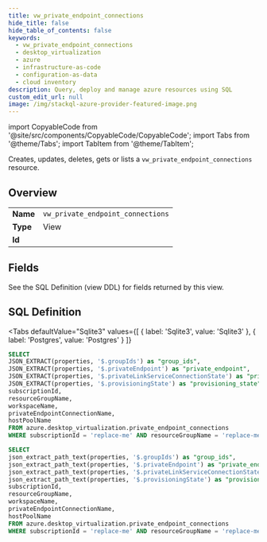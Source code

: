 ```yaml
--- 
title: vw_private_endpoint_connections
hide_title: false
hide_table_of_contents: false
keywords:
  - vw_private_endpoint_connections
  - desktop_virtualization
  - azure
  - infrastructure-as-code
  - configuration-as-data
  - cloud inventory
description: Query, deploy and manage azure resources using SQL
custom_edit_url: null
image: /img/stackql-azure-provider-featured-image.png
---
```


import CopyableCode from '@site/src/components/CopyableCode/CopyableCode';
import Tabs from '@theme/Tabs';
import TabItem from '@theme/TabItem';

Creates, updates, deletes, gets or lists a <code>vw_private_endpoint_connections</code> resource.

## Overview
<table><tbody>
<tr><td><b>Name</b></td><td><code>vw_private_endpoint_connections</code></td></tr>
<tr><td><b>Type</b></td><td>View</td></tr>
<tr><td><b>Id</b></td><td><CopyableCode code="azure.desktop_virtualization.vw_private_endpoint_connections" /></td></tr>
</tbody></table>

## Fields

See the SQL Definition (view DDL) for fields returned by this view.

## SQL Definition

<Tabs
defaultValue="Sqlite3"
values={[
{ label: 'Sqlite3', value: 'Sqlite3' },
{ label: 'Postgres', value: 'Postgres' }
]}
>
<TabItem value="Sqlite3">

```sql
SELECT
JSON_EXTRACT(properties, '$.groupIds') as "group_ids",
JSON_EXTRACT(properties, '$.privateEndpoint') as "private_endpoint",
JSON_EXTRACT(properties, '$.privateLinkServiceConnectionState') as "private_link_service_connection_state",
JSON_EXTRACT(properties, '$.provisioningState') as "provisioning_state",
subscriptionId,
resourceGroupName,
workspaceName,
privateEndpointConnectionName,
hostPoolName
FROM azure.desktop_virtualization.private_endpoint_connections
WHERE subscriptionId = 'replace-me' AND resourceGroupName = 'replace-me' AND hostPoolName = 'replace-me';
```

</TabItem>
<TabItem value="Postgres">

```sql
SELECT
json_extract_path_text(properties, '$.groupIds') as "group_ids",
json_extract_path_text(properties, '$.privateEndpoint') as "private_endpoint",
json_extract_path_text(properties, '$.privateLinkServiceConnectionState') as "private_link_service_connection_state",
json_extract_path_text(properties, '$.provisioningState') as "provisioning_state",
subscriptionId,
resourceGroupName,
workspaceName,
privateEndpointConnectionName,
hostPoolName
FROM azure.desktop_virtualization.private_endpoint_connections
WHERE subscriptionId = 'replace-me' AND resourceGroupName = 'replace-me' AND hostPoolName = 'replace-me';
```

</TabItem>
</Tabs>
